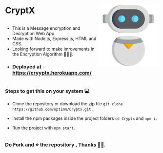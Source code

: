 # CryptX <img src = "https://github.com/optimm/Cryptx/blob/master/public/robot.png" height="200" align="right" >

<pre>
</pre>

- This is a Message encryption and Decryption Web App.
- Made with Node js, Express js, HTML and CSS.
- Looking forward to make imrovements in the Encryption Algorithm 👨🏼‍🔧.
- ### Deployed at - https://cryyptx.herokuapp.com/
<pre>
</pre>

### Steps to get this on your system 💻

- Clone the repository or download the zip file `git clone https://github.com/optimm/Cryptx.git` .

- Install the npm packages inside the project folders `cd Cryptx` and `npm i`.
- Run the project with `npm start`.

<pre>
</pre>

### Do Fork and ⭐ the repository , Thanks 👨‍💻.
